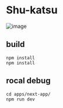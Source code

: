 # Shu-katsu
![image](https://github.com/user-attachments/assets/b57c6f65-5e55-49f3-af17-1d57bb40e835)


## build

```
npm install
npm install
```

## rocal debug

```
cd apps/next-app/
npm run dev
```
